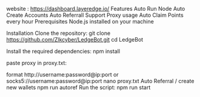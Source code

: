 website : https://dashboard.layeredge.io/
Features
Auto Run Node
Auto Create Accounts
Auto Referrall
Support Proxy usage
Auto Claim Points every hour
Prerequisites
Node.js installed on your machine

Installation
Clone the repository:
git clone https://github.com/Zlkcyber/LedgeBot.git
cd LedgeBot

Install the required dependencies:
npm install

paste proxy in proxy.txt:

format http://username:password@ip:port or socks5://username:password@ip:port
nano proxy.txt
Auto Referral / create new wallets
npm run autoref
Run the script:
npm run start
